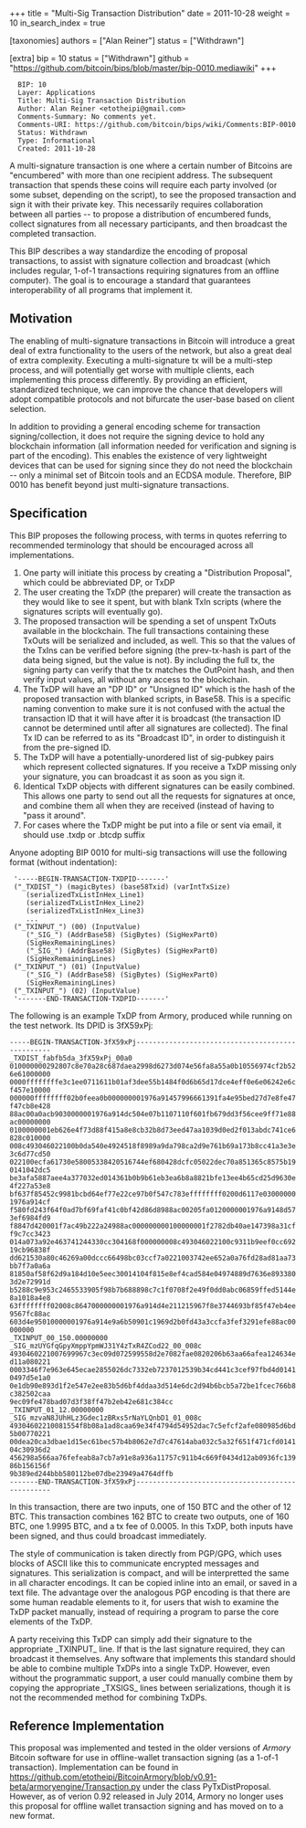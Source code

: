 +++
title = "Multi-Sig Transaction Distribution"
date = 2011-10-28
weight = 10
in_search_index = true

[taxonomies]
authors = ["Alan Reiner"]
status = ["Withdrawn"]

[extra]
bip = 10
status = ["Withdrawn"]
github = "https://github.com/bitcoin/bips/blob/master/bip-0010.mediawiki"
+++

      BIP: 10
      Layer: Applications
      Title: Multi-Sig Transaction Distribution
      Author: Alan Reiner <etotheipi@gmail.com>
      Comments-Summary: No comments yet.
      Comments-URI: https://github.com/bitcoin/bips/wiki/Comments:BIP-0010
      Status: Withdrawn
      Type: Informational
      Created: 2011-10-28

A multi-signature transaction is one where a certain number of Bitcoins
are "encumbered" with more than one recipient address. The subsequent
transaction that spends these coins will require each party involved (or
some subset, depending on the script), to see the proposed transaction
and sign it with their private key. This necessarily requires
collaboration between all parties -- to propose a distribution of
encumbered funds, collect signatures from all necessary participants,
and then broadcast the completed transaction.

This BIP describes a way standardize the encoding of proposal
transactions, to assist with signature collection and broadcast (which
includes regular, 1-of-1 transactions requiring signatures from an
offline computer). The goal is to encourage a standard that guarantees
interoperability of all programs that implement it.

## Motivation

The enabling of multi-signature transactions in Bitcoin will introduce a
great deal of extra functionality to the users of the network, but also
a great deal of extra complexity. Executing a multi-signature tx will be
a multi-step process, and will potentially get worse with multiple
clients, each implementing this process differently. By providing an
efficient, standardized technique, we can improve the chance that
developers will adopt compatible protocols and not bifurcate the
user-base based on client selection.

In addition to providing a general encoding scheme for transaction
signing/collection, it does not require the signing device to hold any
blockchain information (all information needed for verification and
signing is part of the encoding). This enables the existence of very
lightweight devices that can be used for signing since they do not need
the blockchain -- only a minimal set of Bitcoin tools and an ECDSA
module. Therefore, BIP 0010 has benefit beyond just multi-signature
transactions.

## Specification

This BIP proposes the following process, with terms in quotes referring
to recommended terminology that should be encouraged across all
implementations.

1.  One party will initiate this process by creating a "Distribution
    Proposal", which could be abbreviated DP, or TxDP
2.  The user creating the TxDP (the preparer) will create the
    transaction as they would like to see it spent, but with blank TxIn
    scripts (where the signatures scripts will eventually go).
3.  The proposed transaction will be spending a set of unspent TxOuts
    available in the blockchain. The full transactions containing these
    TxOuts will be serialized and included, as well. This so that the
    values of the TxIns can be verified before signing (the prev-tx-hash
    is part of the data being signed, but the value is not). By
    including the full tx, the signing party can verify that the tx
    matches the OutPoint hash, and then verify input values, all without
    any access to the blockchain.
4.  The TxDP will have an "DP ID" or "Unsigned ID" which is the hash of
    the proposed transaction with blanked scripts, in Base58. This is a
    specific naming convention to make sure it is not confused with the
    actual the transaction ID that it will have after it is broadcast
    (the transaction ID cannot be determined until after all signatures
    are collected). The final Tx ID can be referred to as its "Broadcast
    ID", in order to distinguish it from the pre-signed ID.
5.  The TxDP will have a potentially-unordered list of sig-pubkey pairs
    which represent collected signatures. If you receive a TxDP missing
    only your signature, you can broadcast it as soon as you sign it.
6.  Identical TxDP objects with different signatures can be easily
    combined. This allows one party to send out all the requests for
    signatures at once, and combine them all when they are received
    (instead of having to "pass it around".
7.  For cases where the TxDP might be put into a file or sent via email,
    it should use .txdp or .btcdp suffix

Anyone adopting BIP 0010 for multi-sig transactions will use the
following format (without indentation):

     '-----BEGIN-TRANSACTION-TXDPID-------'
     ("_TXDIST_") (magicBytes) (base58Txid) (varIntTxSize)
        (serializedTxListInHex_Line1)
        (serializedTxListInHex_Line2)
        (serializedTxListInHex_Line3)
        ...
     ("_TXINPUT_") (00) (InputValue)
        ("_SIG_") (AddrBase58) (SigBytes) (SigHexPart0)
        (SigHexRemainingLines)
        ("_SIG_") (AddrBase58) (SigBytes) (SigHexPart0)
        (SigHexRemainingLines)
     ("_TXINPUT_") (01) (InputValue)
        ("_SIG_") (AddrBase58) (SigBytes) (SigHexPart0)
        (SigHexRemainingLines)
     ("_TXINPUT_") (02) (InputValue)
     '-------END-TRANSACTION-TXDPID-------'

The following is an example TxDP from Armory, produced while running on
the test network. Its DPID is 3fX59xPj:

</pre>

`-----BEGIN-TRANSACTION-3fX59xPj-------------------------------------------------`  
`_TXDIST_fabfb5da_3fX59xPj_00a0`  
`010000000292807c8e70a28c687daea2998d6273d074e56fa8a55a0b10556974cf2b526e61000000`  
`0000ffffffffe3c1ee0711611b01af3dee55b1484f0d6b65d17dce4eff0e6e06242e6cf457e10000`  
`000000ffffffff02b0feea0b000000001976a91457996661391fa4e95bed27d7e8fe47f47cb8e428`  
`88ac00a0acb9030000001976a914dc504e07b1107110f601fb679dd3f56cee9ff71e88ac00000000`  
`0100000001eb626e4f73d88f415a8e8cb32b8d73eed47aa1039d0ed2f013abdc741ce6828c010000`  
`008c493046022100b0da540e4924518f8989a9da798ca2d9e761b69a173b8cc41a3e3e3c6d77cd50`  
`022100ecfa61730e58005338420516744ef680428dcfc05022dec70a851365c8575b190141042dc5`  
`be3afa5887aee4a377032ed014361b0b9b61eb3ea6b8a8821bfe13ee4b65cd25d9630e4f227a53e8`  
`bf637f85452c9981bcbd64ef77e22ce97b0f547c783effffffff0200d6117e030000001976a914cf`  
`f580fd243f64f0ad7bf69faf41c0bf42d86d8988ac00205fa0120000001976a9148d573ef6984fd9`  
`f8847d420001f7ac49b222a24988ac000000000100000001f2782db40ae147398a31cff9c7cc3423`  
`014a073a92e463741244330cc304168f000000008c493046022100c9311b9eef0cc69219cb96838f`  
`dd621530a80c46269a00dccc66498bc03ccf7a0221003742ee652a0a76fd28ad81aa73bb7f7a0a6a`  
`81850af58f62d9a184d10e5eec30014104f815e8ef4cad584e04974889d7636e8933803d2e72991d`  
`b5288c9e953c2465533905f98b7b688898c7c1f0708f2e49f0dd0abc06859ffed5144e8a1018a4e8`  
`63ffffffff02008c8647000000001976a914d4e211215967f8e3744693bf85f47eb4ee9567fc88ac`  
`603d4e95010000001976a914e9a6b50901c1969d2b0fd43a3ccfa3fef3291efe88ac00000000`  
`_TXINPUT_00_150.00000000`  
`_SIG_mzUYGfqGpyXmppYpmWJ31Y4zTxR4ZCod22_00_008c`  
`4930460221007699967c3ec09d072599558d2e7082fae0820206b63aa66afea124634ed11a080221`  
`0003346f7e963e645ecae2855026dc7332eb7237012539b34cd441c3cef97fbd4d01410497d5e1a0`  
`0e1db90e893d1f2e547e2ee83b5d6bf4ddaa3d514e6dc2d94b6bcb5a72be1fcec766b8c382502caa`  
`9ec09fe478bad07d3f38ff47b2eb42e681c384cc`  
`_TXINPUT_01_12.00000000`  
`_SIG_mzvaN8JUhHLz3Gdec1zBRxs5rNaYLQnbD1_01_008c`  
`49304602210081554f8b08a1ad8caa69e34f4794d54952dac7c5efcf2afe080985d6bd5b00770221`  
`00dea20ca3dbae1d15ec61bec57b4b8062e7d7c47614aba032c5a32f651f471cfd014104c30936d2`  
`456298a566aa76fefeab8a7cb7a91e8a936a11757c911b4c669f0434d12ab0936fc13986b156156f`  
`9b389ed244bbb580112be07dbe23949a4764dffb`  
`-------END-TRANSACTION-3fX59xPj-------------------------------------------------`

</pre>

In this transaction, there are two inputs, one of 150 BTC and the other
of 12 BTC. This transaction combines 162 BTC to create two outputs, one
of 160 BTC, one 1.9995 BTC, and a tx fee of 0.0005. In this TxDP, both
inputs have been signed, and thus could broadcast immediately.

The style of communication is taken directly from PGP/GPG, which uses
blocks of ASCII like this to communicate encrypted messages and
signatures. This serialization is compact, and will be interpretted the
same in all character encodings. It can be copied inline into an email,
or saved in a text file. The advantage over the analogous PGP encoding
is that there are some human readable elements to it, for users that
wish to examine the TxDP packet manually, instead of requiring a program
to parse the core elements of the TxDP.

A party receiving this TxDP can simply add their signature to the
appropriate \_TXINPUT\_ line. If that is the last signature required,
they can broadcast it themselves. Any software that implements this
standard should be able to combine multiple TxDPs into a single TxDP.
However, even without the programmatic support, a user could manually
combine them by copying the appropriate \_TXSIGS\_ lines between
serializations, though it is not the recommended method for combining
TxDPs.

## Reference Implementation

This proposal was implemented and tested in the older versions of
*Armory* Bitcoin software for use in offline-wallet transaction signing
(as a 1-of-1 transaction). Implementation can be found in
<https://github.com/etotheipi/BitcoinArmory/blob/v0.91-beta/armoryengine/Transaction.py>
under the class PyTxDistProposal. However, as of verion 0.92 released in
July 2014, Armory no longer uses this proposal for offline wallet
transaction signing and has moved on to a new format.
